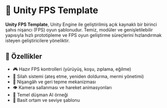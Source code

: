 # 🎯 Unity FPS Template

**Unity FPS Template**, Unity Engine ile geliştirilmiş açık kaynaklı bir birinci şahıs nişancı (FPS) oyun şablonudur. Temiz, modüler ve genişletilebilir yapısıyla hızlı prototipleme ve FPS oyun geliştirme süreçlerini hızlandırmak isteyen geliştiricilere yöneliktir.


## 🧩 Özellikler

- 🎮 Hazır FPS kontrolleri (yürüyüş, koşu, zıplama, eğilme)
- 🔫 Silah sistemi (ateş etme, yeniden doldurma, mermi yönetimi)
- 🎯 Nişangâh ve geri tepme mekanizması
- 👁 Kamera sallanması ve hareket animasyonları
- 🧠 Temel düşman AI örneği
- 🧱 Basit ortam ve seviye şablonu